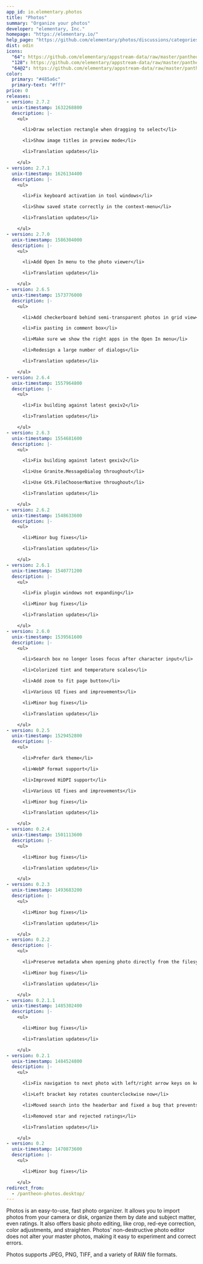 ```yaml
---
app_id: io.elementary.photos
title: "Photos"
summary: "Organize your photos"
developer: "elementary, Inc."
homepage: "https://elementary.io/"
help_page: "https://github.com/elementary/photos/discussions/categories/q-a"
dist: odin
icons:
  "64": https://github.com/elementary/appstream-data/raw/master/pantheon-data/main/icons/64x64/pantheon-photos_io.elementary.photos.png
  "128": https://github.com/elementary/appstream-data/raw/master/pantheon-data/main/icons/128x128/pantheon-photos_io.elementary.photos.png
  "64@2": https://github.com/elementary/appstream-data/raw/master/pantheon-data/main/icons/64x64@2/pantheon-photos_io.elementary.photos.png
color:
  primary: "#485a6c"
  primary-text: "#fff"
price: 0
releases:
- version: 2.7.2
  unix-timestamp: 1632268800
  description: |-
    <ul>

      <li>Draw selection rectangle when dragging to select</li>

      <li>Show image titles in preview mode</li>

      <li>Translation updates</li>

    </ul>
- version: 2.7.1
  unix-timestamp: 1626134400
  description: |-
    <ul>

      <li>Fix keyboard activation in tool windows</li>

      <li>Show saved state correctly in the context-menu</li>

      <li>Translation updates</li>

    </ul>
- version: 2.7.0
  unix-timestamp: 1586304000
  description: |-
    <ul>

      <li>Add Open In menu to the photo viewer</li>

      <li>Translation updates</li>

    </ul>
- version: 2.6.5
  unix-timestamp: 1573776000
  description: |-
    <ul>

      <li>Add checkerboard behind semi-transparent photos in grid view</li>

      <li>Fix pasting in comment box</li>

      <li>Make sure we show the right apps in the Open In menu</li>

      <li>Redesign a large number of dialogs</li>

      <li>Translation updates</li>

    </ul>
- version: 2.6.4
  unix-timestamp: 1557964800
  description: |-
    <ul>

      <li>Fix building against latest gexiv2</li>

      <li>Translation updates</li>

    </ul>
- version: 2.6.3
  unix-timestamp: 1554681600
  description: |-
    <ul>

      <li>Fix building against latest gexiv2</li>

      <li>Use Granite.MessageDialog throughout</li>

      <li>Use Gtk.FileChooserNative throughout</li>

      <li>Translation updates</li>

    </ul>
- version: 2.6.2
  unix-timestamp: 1548633600
  description: |-
    <ul>

      <li>Minor bug fixes</li>

      <li>Translation updates</li>

    </ul>
- version: 2.6.1
  unix-timestamp: 1540771200
  description: |-
    <ul>

      <li>Fix plugin windows not expanding</li>

      <li>Minor bug fixes</li>

      <li>Translation updates</li>

    </ul>
- version: 2.6.0
  unix-timestamp: 1539561600
  description: |-
    <ul>

      <li>Search box no longer loses focus after character input</li>

      <li>Colorized tint and temperature scales</li>

      <li>Add zoom to fit page button</li>

      <li>Various UI fixes and improvements</li>

      <li>Minor bug fixes</li>

      <li>Translation updates</li>

    </ul>
- version: 0.2.5
  unix-timestamp: 1529452800
  description: |-
    <ul>

      <li>Prefer dark theme</li>

      <li>WebP format support</li>

      <li>Improved HiDPI support</li>

      <li>Various UI fixes and improvements</li>

      <li>Minor bug fixes</li>

      <li>Translation updates</li>

    </ul>
- version: 0.2.4
  unix-timestamp: 1501113600
  description: |-
    <ul>

      <li>Minor bug fixes</li>

      <li>Translation updates</li>

    </ul>
- version: 0.2.3
  unix-timestamp: 1493683200
  description: |-
    <ul>

      <li>Minor bug fixes</li>

      <li>Translation updates</li>

    </ul>
- version: 0.2.2
  description: |-
    <ul>

      <li>Preserve metadata when opening photo directly from the filesystem</li>

      <li>Minor bug fixes</li>

      <li>Translation updates</li>

    </ul>
- version: 0.2.1.1
  unix-timestamp: 1485302400
  description: |-
    <ul>

      <li>Minor bug fixes</li>

      <li>Translation updates</li>

    </ul>
- version: 0.2.1
  unix-timestamp: 1484524800
  description: |-
    <ul>

      <li>Fix navigation to next photo with left/right arrow keys on keyboard</li>

      <li>Left bracket key rotates counterclockwise now</li>

      <li>Moved search into the headerbar and fixed a bug that prevents typing into the searchbox</li>

      <li>Removed star and rejected ratings</li>

      <li>Translation updates</li>

    </ul>
- version: 0.2
  unix-timestamp: 1470873600
  description: |-
    <ul>

      <li>Minor bug fixes</li>

    </ul>
redirect_from:
  - /pantheon-photos.desktop/
---
```


<p>
      Photos is an easy-to-use, fast photo organizer. It allows you to import
      photos from your camera or disk, organize them by date and subject matter,
      even ratings. It also offers basic photo editing, like crop, red-eye correction,
      color adjustments, and straighten. Photos' non-destructive photo editor does
      not alter your master photos, making it easy to experiment and correct errors.
    </p>
<p>
      Photos supports JPEG, PNG, TIFF, and a variety of RAW file formats.
    </p>